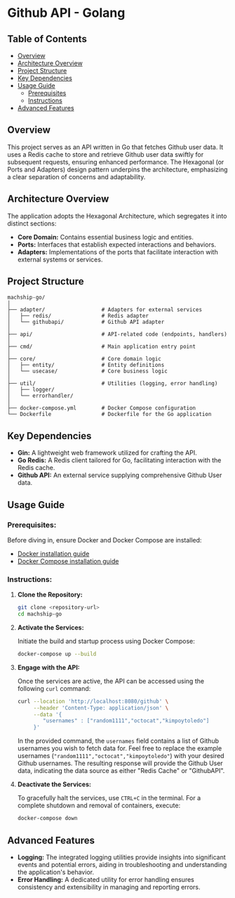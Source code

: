 

# Github API - Golang

## Table of Contents

- [Overview](#overview)
- [Architecture Overview](#architecture-overview)
- [Project Structure](#project-structure)
- [Key Dependencies](#key-dependencies)
- [Usage Guide](#usage-guide)
  - [Prerequisites](#prerequisites)
  - [Instructions](#instructions)
- [Advanced Features](#advanced-features)

## Overview

This project serves as an API written in Go that fetches Github user data. It uses a Redis cache to store and retrieve Github user data swiftly for subsequent requests, ensuring enhanced performance. The Hexagonal (or Ports and Adapters) design pattern underpins the architecture, emphasizing a clear separation of concerns and adaptability.

## Architecture Overview

The application adopts the Hexagonal Architecture, which segregates it into distinct sections:

- **Core Domain:** Contains essential business logic and entities.
- **Ports:** Interfaces that establish expected interactions and behaviors.
- **Adapters:** Implementations of the ports that facilitate interaction with external systems or services.

## Project Structure

```
machship-go/
│
├── adapter/                  # Adapters for external services
│   ├── redis/                # Redis adapter
│   └── githubapi/            # Github API adapter
│
├── api/                      # API-related code (endpoints, handlers)
│
├── cmd/                      # Main application entry point
│
├── core/                     # Core domain logic
│   ├── entity/               # Entity definitions
│   └── usecase/              # Core business logic
│
├── util/                     # Utilities (logging, error handling)
│   ├── logger/
│   └── errorhandler/
│
├── docker-compose.yml        # Docker Compose configuration
└── Dockerfile                # Dockerfile for the Go application
```

## Key Dependencies

- **Gin:** A lightweight web framework utilized for crafting the API.
- **Go Redis:** A Redis client tailored for Go, facilitating interaction with the Redis cache.
- **Github API:** An external service supplying comprehensive Github User data.

## Usage Guide

### Prerequisites:

Before diving in, ensure Docker and Docker Compose are installed:

- [Docker installation guide](https://docs.docker.com/get-docker/)
- [Docker Compose installation guide](https://docs.docker.com/compose/install/)

### Instructions:

1. **Clone the Repository:**

   ```bash
   git clone <repository-url>
   cd machship-go
   ```

2. **Activate the Services:**

   Initiate the build and startup process using Docker Compose:

   ```bash
   docker-compose up --build
   ```

3. **Engage with the API:**

   Once the services are active, the API can be accessed using the following `curl` command:

   ```bash
   curl --location 'http://localhost:8080/github' \
        --header 'Content-Type: application/json' \
        --data '{
           "usernames" : ["random1111","octocat","kimpoytoledo"]
        }'
   ```

   In the provided command, the `usernames` field contains a list of Github usernames you wish to fetch data for. Feel free to replace the example usernames (`"random1111","octocat","kimpoytoledo"`) with your desired Github usernames. The resulting response will provide the Github User data, indicating the data source as either "Redis Cache" or "GithubAPI".


4. **Deactivate the Services:**

   To gracefully halt the services, use `CTRL+C` in the terminal. For a complete shutdown and removal of containers, execute:

   ```bash
   docker-compose down
   ```

## Advanced Features

- **Logging:** The integrated logging utilities provide insights into significant events and potential errors, aiding in troubleshooting and understanding the application's behavior.
- **Error Handling:** A dedicated utility for error handling ensures consistency and extensibility in managing and reporting errors.


